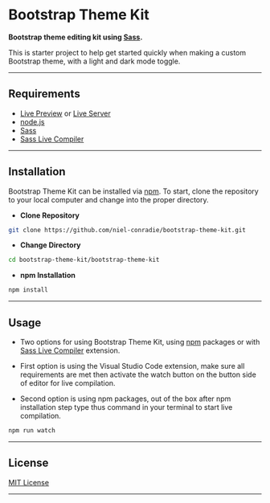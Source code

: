 # **Bootstrap Theme Kit**

**Bootstrap theme editing kit using [Sass](https://sass-lang.com).**

This is starter project to help get started quickly when making a custom Bootstrap theme, with a light and dark mode toggle.

----
## **Requirements**

- [Live Preview](https://marketplace.visualstudio.com/items?itemName=ms-vscode.live-server) or [Live Server](https://marketplace.visualstudio.com/items?itemName=ritwickdey.LiveServer)
- [node.js](https://nodejs.org/en/)
- [Sass](https://marketplace.visualstudio.com/items?itemName=Syler.sass-indented)
- [Sass Live Compiler](https://marketplace.visualstudio.com/items?itemName=glenn2223.live-sass)
----
## **Installation**

Bootstrap Theme Kit can be installed via [npm](https://www.npmjs.com). To start, clone the repository to your local computer and change into the proper directory.

* **Clone Repository**
```bash
git clone https://github.com/niel-conradie/bootstrap-theme-kit.git
```
* **Change Directory**
```bash
cd bootstrap-theme-kit/bootstrap-theme-kit
```
* **npm Installation**
```bash
npm install
```

----
## **Usage**

- Two options for using Bootstrap Theme Kit, using [npm](https://www.npmjs.com) packages or with [Sass Live Compiler](https://marketplace.visualstudio.com/items?itemName=glenn2223.live-sass) extension.

- First option is using the Visual Studio Code extension, make sure all requirements are met then activate the watch button on the button side of editor for live compilation.

- Second option is using npm packages, out of the box after npm installation step type thus command in your terminal to start live compilation.

```bash
npm run watch
```

----
## **License**

[MIT License](https://github.com/niel-conradie/bootstrap-theme-kit/blob/master/LICENSE)

----